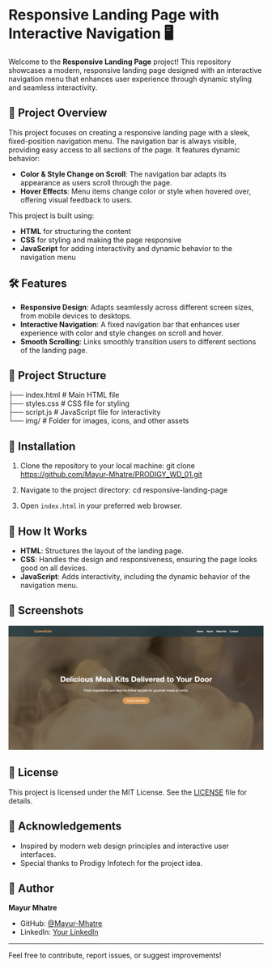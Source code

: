 # Responsive Landing Page with Interactive Navigation 🖥️

Welcome to the **Responsive Landing Page** project! This repository showcases a modern, responsive landing page designed with an interactive navigation menu that enhances user experience through dynamic styling and seamless interactivity.

## 🚀 Project Overview

This project focuses on creating a responsive landing page with a sleek, fixed-position navigation menu. The navigation bar is always visible, providing easy access to all sections of the page. It features dynamic behavior:

- **Color & Style Change on Scroll**: The navigation bar adapts its appearance as users scroll through the page.
- **Hover Effects**: Menu items change color or style when hovered over, offering visual feedback to users.

This project is built using:
- **HTML** for structuring the content
- **CSS** for styling and making the page responsive
- **JavaScript** for adding interactivity and dynamic behavior to the navigation menu

## 🛠️ Features

- **Responsive Design**: Adapts seamlessly across different screen sizes, from mobile devices to desktops.
- **Interactive Navigation**: A fixed navigation bar that enhances user experience with color and style changes on scroll and hover.
- **Smooth Scrolling**: Links smoothly transition users to different sections of the landing page.

## 📂 Project Structure

├── index.html # Main HTML file
\
├── styles.css # CSS file for styling
\
├── script.js # JavaScript file for interactivity
\
└── img/ # Folder for images, icons, and other assets

## 🔧 Installation

1. Clone the repository to your local machine:
git clone https://github.com/Mayur-Mhatre/PRODIGY_WD_01.git

2. Navigate to the project directory:
cd responsive-landing-page

3. Open `index.html` in your preferred web browser.

## 🌟 How It Works

- **HTML**: Structures the layout of the landing page.
- **CSS**: Handles the design and responsiveness, ensuring the page looks good on all devices.
- **JavaScript**: Adds interactivity, including the dynamic behavior of the navigation menu.

## 📸 Screenshots

![Landing Page](img/landing_page_screenshot.png)

## 📝 License

This project is licensed under the MIT License. See the [LICENSE](LICENSE) file for details.

## 🙌 Acknowledgements

- Inspired by modern web design principles and interactive user interfaces.
- Special thanks to Prodigy Infotech for the project idea.

## 👤 Author

**Mayur Mhatre**

- GitHub: [@Mayur-Mhatre](https://github.com/Mayur-Mhatre/)
- LinkedIn: [Your LinkedIn](https://www.linkedin.com/in/mayurmhatre/)

---

Feel free to contribute, report issues, or suggest improvements!

